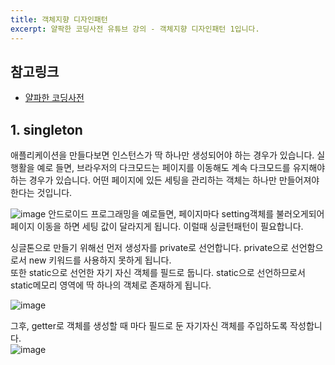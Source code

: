 ```yaml
---
title: 객체지향 디자인패턴
excerpt: 얄팍한 코딩사전 유튜브 강의 - 객체지향 디자인패턴 1입니다.
---
```


## 참고링크
- [얄파한 코딩사전](https://www.youtube.com/watch?v=lJES5TQTTWE)

## 1. singleton
애플리케이션을 만들다보면 인스턴스가 딱 하나만 생성되어야 하는 경우가 있습니다. 실행활을 예로 들면, 브라우저의 다크모드는 페이지를 이동해도 
계속 다크모드를 유지해야하는 경우가 있습니다.  어떤 페이지에 있든 세팅을 관리하는 객체는 하나만 만들어져야 한다는 것입니다.  

![image](https://user-images.githubusercontent.com/78904413/175941021-d8bc9e72-e8a3-4d47-9b34-2b02de782c24.png)
안드로이드 프로그래밍을 예로들면, 페이지마다 setting객체를 불러오게되어 페이지 이동을 하면 세팅 값이 달라지게 됩니다. 이럴때 싱글턴패턴이 필요합니다.  

싱글톤으로 만들기 위해선 먼저 생성자를 private로 선언합니다. private으로 선언함으로서 new 키워드를 사용하지 못하게 됩니다.  
또한 static으로 선언한 자기 자신 객체를 필드로 둡니다. static으로 선언하므로서 static메모리 영역에 딱 하나의 객체로 존재하게 됩니다.  

![image](https://user-images.githubusercontent.com/78904413/175943459-6ad66275-46cc-4fd8-baf8-9355af6bc7e7.png)

그후, getter로 객체를 생성할 때 마다 필드로 둔 자기자신 객체를 주입하도록 작성합니다.  
![image](https://user-images.githubusercontent.com/78904413/175944484-a14c583b-c12b-444e-87ef-18d7786478c5.png)
